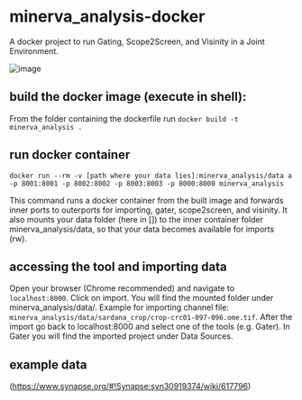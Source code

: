# minerva_analysis-docker
A docker project to run Gating, Scope2Screen, and Visinity in a Joint Environment.

![image](https://github.com/labsyspharm/minerva_analysis-docker/assets/31503434/f826b11d-7fcf-4ec9-a856-fa77a6d3ddc0)



## build the docker image (execute in shell):
From the folder containing the dockerfile run `docker build -t minerva_analysis .`

## run docker container
`docker run --rm -v [path where your data lies]:minerva_analysis/data a -p 8001:8001 -p 8002:8002 -p 8003:8003 -p 8000:8000 minerva_analysis`

This command runs a docker container from the built image and forwards inner ports to outerports for importing, gater, scope2screen, and visinity.
It also mounts your data folder  (here in []) to the inner container folder minerva_analysis/data, so that your data becomes available for imports (rw).

## accessing the tool and importing data
Open your browser (Chrome recommended) and navigate to `localhost:8000`. Click on import. You will find the mounted folder under minerva_analysis/data/. 
Example for importing channel file: `minerva_analysis/data/sardana_crop/crop-crc01-097-096.ome.tif`.
After the import go back to localhost:8000 and select one of the tools (e.g. Gater). In Gater you will find the imported project under Data Sources.

## example data
(https://www.synapse.org/#!Synapse:syn30919374/wiki/617796)

